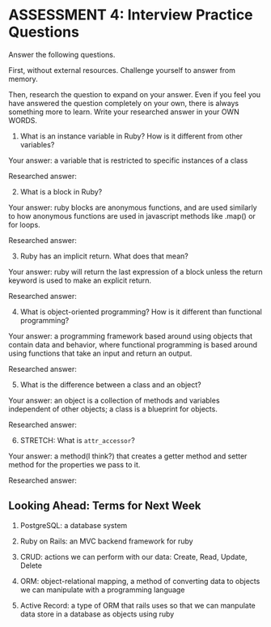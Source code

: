 # ASSESSMENT 4: Interview Practice Questions
Answer the following questions.

First, without external resources. Challenge yourself to answer from memory.

Then, research the question to expand on your answer. Even if you feel you have answered the question completely on your own, there is always something more to learn. Write your researched answer in your OWN WORDS.  

1. What is an instance variable in Ruby? How is it different from other variables?

  Your answer: a variable that is restricted to specific instances of a class

  Researched answer:



2. What is a block in Ruby?

  Your answer: ruby blocks are anonymous functions, and are used similarly to how anonymous functions are used in javascript methods like .map() or for loops.

  Researched answer:



3. Ruby has an implicit return. What does that mean?

  Your answer: ruby will return the last expression of a block unless the return keyword is used to make an explicit return.

  Researched answer:



4. What is object-oriented programming? How is it different than functional programming?

  Your answer: a programming framework based around using objects that contain data and behavior, where functional programming is based around using functions that take an input and return an output.

  Researched answer:



5. What is the difference between a class and an object?

  Your answer: an object is a collection of methods and variables independent of other objects; a class is a blueprint for objects.

  Researched answer:



6. STRETCH: What is `attr_accessor`?

  Your answer: a method(I think?) that creates a getter method and setter method for the properties we pass to it.

  Researched answer:



## Looking Ahead: Terms for Next Week

1. PostgreSQL: a database system
 
2. Ruby on Rails: an MVC backend framework for ruby

3. CRUD: actions we can perform with our data: Create, Read, Update, Delete

4. ORM: object-relational mapping, a method of converting data to objects we can manipulate with a programming language

5. Active Record: a type of ORM that rails uses so that we can manpulate data store in a database as objects using ruby
